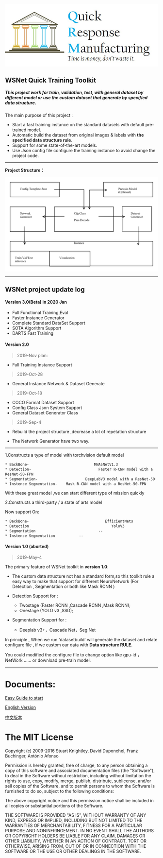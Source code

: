 ![](./DocResources/quick.jpg)




 
## WSNet Quick Training Toolkit

##### This project work for train, validation, test, with general dataset by different model or use the custom dataset that generate by specified data structure.





The main purpose of this project :

* Start a fast training instance on the standard datasets with default pre-trained model.
*  Automatic build the dataset from original images & labels with **the specified data structure rule**.
* Support for some state-of-the-art models.  
* Use Json config file configure the training instance to avoid change the project code.

****

**Project Structure：**

![](./DocResources/structure.png)









****

## WSNet project update log

#### Version 3.0(Beta) in 2020 Jan


* Full Functional Training,Eval
* Faster Instance Generator
* Complete Standard DataSet Support
* SOTA Algorithm Support
* DARTS Fast Training 



#### Version 2.0 


> 2019-Nov plan:

* Full Training Instance Support
  
> 2019-Oct-28

* General Instance Network & Dataset Generate

> 2019-Oct-18

* COCO Format Dataset Support
* Config Class Json System Support
* General Dataset Generator Class 





> 2019-Sep-4


* Rebuild the project structure ,decrease a lot of repetation structure

* The Network Generator have two way.

****

1.Constructs a type of model with torchvision default model

    * BackBone-                              MNASNetV1.3
    * Detection-                               Faster R-CNN model with a ResNet-50-FPN
    * Segmentation-                      DeepLabV3 model with a ResNet-50
    * Instence Segmentation-    Mask R-CNN model with a ResNet-50-FPN


With these great model ,we can start different type of mission quickly

2.Constructs a third-party / a state of arts model

Now support On:


    * BackBone-                                   EfficientNets
    * Detection                                      YoloV3
    * Segmentation                             --
    * Instence Segmentation           -- 



#### Version 1.0 (aborted)
>2019-May-4

The primary feature of WSNet toolkit in **version 1.0**:

* The custom data structure not has a standard form,so this toolkit rule a easy way to make that support for different NeuroNetwork (For Detection , Segmentation or both like Mask RCNN )

* Detection Support for :
  * Twostage (Faster RCNN ,Cascade RCNN ,Mask RCNN);
  * Onestage (YOLO v3 ,SSD);

* Segmentation Support for : 
    * Deeplab v3+，Cascade Net，Seg Net

In principle , When we run 'datasetbuild' will generate the dataset and relate configure file , if we custom our data with **Data structure RULE.**

You could modified the configure file to change option like gpu-id ，NetWork ...... or download pre-train model.

****





# Documents:

[Easy Guide to start](./Guide&#32;to&#32;start.md)

[English Version](./DocumentEN_US.md)

[中文版本](./DocumentZH_CN.md)



The MIT License
===============

Copyright (c) 2009-2016 Stuart Knightley, David Duponchel, Franz Buchinger, António Afonso

Permission is hereby granted, free of charge, to any person obtaining a copy
of this software and associated documentation files (the "Software"), to deal
in the Software without restriction, including without limitation the rights
to use, copy, modify, merge, publish, distribute, sublicense, and/or sell
copies of the Software, and to permit persons to whom the Software is
furnished to do so, subject to the following conditions:

The above copyright notice and this permission notice shall be included in
all copies or substantial portions of the Software.

THE SOFTWARE IS PROVIDED "AS IS", WITHOUT WARRANTY OF ANY KIND, EXPRESS OR
IMPLIED, INCLUDING BUT NOT LIMITED TO THE WARRANTIES OF MERCHANTABILITY,
FITNESS FOR A PARTICULAR PURPOSE AND NONINFRINGEMENT. IN NO EVENT SHALL THE
AUTHORS OR COPYRIGHT HOLDERS BE LIABLE FOR ANY CLAIM, DAMAGES OR OTHER
LIABILITY, WHETHER IN AN ACTION OF CONTRACT, TORT OR OTHERWISE, ARISING FROM,
OUT OF OR IN CONNECTION WITH THE SOFTWARE OR THE USE OR OTHER DEALINGS IN
THE SOFTWARE.
